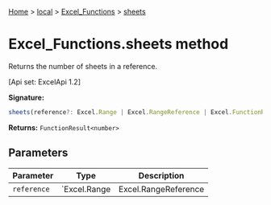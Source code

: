 [Home](./index) &gt; [local](local.md) &gt; [Excel\_Functions](local.excel_functions.md) &gt; [sheets](local.excel_functions.sheets.md)

# Excel\_Functions.sheets method

Returns the number of sheets in a reference. 

 \[Api set: ExcelApi 1.2\]

**Signature:**
```javascript
sheets(reference?: Excel.Range | Excel.RangeReference | Excel.FunctionResult<any>): FunctionResult<number>;
```
**Returns:** `FunctionResult<number>`

## Parameters

|  Parameter | Type | Description |
|  --- | --- | --- |
|  `reference` | `Excel.Range | Excel.RangeReference | Excel.FunctionResult<any>` |  |

